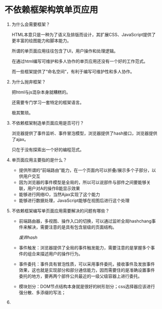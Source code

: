 # 不依赖框架构筑单页应用

1. 为什么会需要框架？

   HTML本意只是一种为了语义及排版而设计，其扩展CSS、JavaScript提供了更丰富的绘图能力和脚本能力。

   所谓的单页面应用往往包含了UI，用户操作和处理逻辑。

   在通过html编写可维护和多人协作的单页应用还没有一个好的工作范式。

   而一些框架提供了“命名空间”，有利于编写可维护性和多人协作。

2. 为什么抛弃框架？

   把html与js混杂本身就糟糕的。

   还需要专门学习一套特定的框架语言。

   极其繁琐。

3. 不依赖框架制造单页面应用是否可行？

   浏览器提供了事件监听、事件冒泡模型，浏览器提供了hash接口，浏览器提供了ajax。

   只在于没有探索出一个好的编程范式。

4. 单页面应用主要指的是什么？

   - 提供所谓的“前端路由”能力，在一个页面内可以折叠/展示多个子部分，以供用户交互
   - 因为浏览器的事件模型是全局的，所以可以说部件与部件之间要能够关联，用户对A的操作B能显示效果
   - 能够进行网络IO，当然Ajax实现了这个能力
   - 能够进行数据处理，JavaScript能够在视图后进行这个处理

5. 不依赖框架编写单页面应用需要解决的问题有哪些？

   - 前端路由器，多视图、操作入口的切换，可以通过监听全局hashchang事件来解决，需要注意的是具有包含层级的页面结构。

     *废弃hash*

   - 事件触发：浏览器提供了全局的事件触发能力，需要注意的是掌握多个事件的组合来描述用户的操作行为。

   - 事件委托：事件具有冒泡性质，可以采用事件委托，接收事件及发放事件效果，这也就是实现部分和部分通信能力，因而需要住的是准确设置事件委托的地方，要再两个部件公共最近的一级父级容器上进行委托。

   - 模块划分：DOM节点结构本身就是很好的树形划分；css选择器应该进行强分散、多添缀的写法；

6. ​

